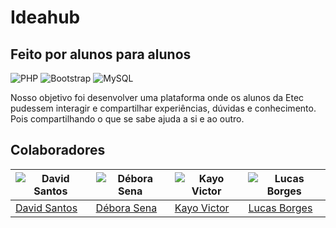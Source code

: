 # Ideahub
## Feito por alunos para alunos

![PHP](https://img.shields.io/badge/php-%23777BB4.svg?style=for-the-badge&logo=php&logoColor=white)
![Bootstrap](https://img.shields.io/badge/bootstrap-%238511FA.svg?style=for-the-badge&logo=bootstrap&logoColor=white)
![MySQL](https://img.shields.io/badge/mysql-%2300f.svg?style=for-the-badge&logo=mysql&logoColor=white)


Nosso objetivo foi desenvolver uma plataforma onde os alunos da Etec pudessem interagir e compartilhar experiências, dúvidas e conhecimento. Pois compartilhando o que se sabe ajuda a si e ao outro. 

## Colaboradores

| ![David Santos](https://github.com/dvctrl.png?size=50) | ![Débora Sena](https://github.com/dsena205.png?size=50) | ![Kayo Victor](https://github.com/kayoGc.png?size=50) | ![Lucas Borges](https://github.com/LBorgess.png?size=50)
| --- | --- | --- | --- |
| [David Santos](https://github.com/dvctrl)| [Débora Sena](https://github.com/dsena205) | [Kayo Victor](https://github.com/kayoGc) | [Lucas Borges](https://github.com/LBorgess) |

